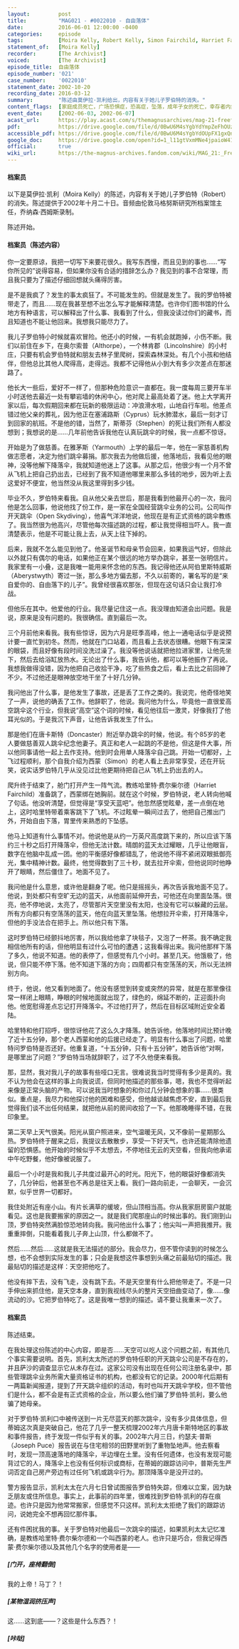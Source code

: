 ```yaml
---
layout:         post
title:          "MAG021 - #0022010 - 自由落体"
date:           2016-06-01 12:00:00 -0400
categories:     episode
tags:           [Moira Kelly, Robert Kelly, Simon Fairchild, Harriet Fairchild, The Archivist, Joseph Puce, Stephen Kelly, Martin Blackwood, Jane Prentiss, Fairchild Family, Open Skydiving, Falling, Flying, Agorophobia, The Vast]
statement_of:   [Moira Kelly]
recorder:       [The Archivist]
voiced:         [The Archivist]
episode_title:  自由落体
episode_number: '021'
case_number:    '0022010'
statement_date: 2002-10-20
recording_date: 2016-03-12
summary:        "陈述由莫伊拉·凯利给出，内容有关于她儿子罗伯特的消失。"
content_flags:  [家庭成员死亡，广场恐惧症，恐高症，坠落，成年子女的死亡，幸存者内疚，突发惊吓（17分55秒）]
event_date:     [2002-06-03, 2002-06-07]
acast_url:      https://play.acast.com/s/themagnusarchives/mag-21-freefall
pdf:            https://drive.google.com/file/d/0BwU6M4sYgbYdYmpZeFhOUzNKRzA/
accessible_pdf: https://drive.google.com/file/d/0BwU6M4sYgbYdOUpFX1gxQnBQVjQ/
google_doc:     https://drive.google.com/open?id=1_l11gtVxmMNe4jpaioW41OptFRlj_WFCCVQnzsx2fJM
official:       true
wiki_url:       https://the-magnus-archives.fandom.com/wiki/MAG_21:_Freefall
---
```


#### 档案员


以下是莫伊拉·凯利（Moira Kelly）的陈述，内容有关于她儿子罗伯特（Robert）的消失。陈述提供于2002年十月二十日。音频由伦敦马格努斯研究所档案馆主任，乔纳森·西姆斯录制。

陈述开始。

#### 档案员（陈述内容）

你一定要原谅，我把一切写下来要花很久。我写东西慢，而且见到的事也……“写你所见的”说得容易，但如果你没有合适的措辞怎么办？我见到的事不合常理，而且我只要为了描述仔细回想就头痛得厉害。

是不是我疯了？发生的事太疯狂了。不可能发生的。但就是发生了。我的罗伯特被带走了，而且……现在我甚至想不出怎么写才能解释清楚。也许你们图书馆的什么地方有种语言，可以解释出了什么事、我看到了什么，但我没读过你们的藏书，而且知道也不能让他回来。我想我只能尽力了。

我儿子罗伯特小时候就喜欢冒险。他还小的时候，一有机会就跑掉，小伤不断。我们以前住在乡下，在奥尔索普（Althorpe），一个林肯郡（Lincolnshire）的小村庄，只要有机会罗伯特就和朋友去林子里爬树，探索森林深处。有几个小孩和他结伴，但他总比其他人爬得高，走得远。我都不记得他从小到大有多少次差点在那迷路了。

他长大一些后，爱好不一样了，但那种危险意识一直都在。我一度每周三要开车半小时送他去最近一处有攀岩墙的休闲中心，他对爬上最高处着了迷。他上大学离开家以后，每次假期回来都在玩新的极限运动：冲浪滑水啦，山地自行车啦。他差点错过他父亲的葬礼，因为他正在塞浦路斯（Cyprus）玩水肺潜水，最后一刻才订到回家的航班。不是他的错，当然了，斯蒂芬（Stephen）的死让我们所有人都没想到；我想说的是……几年前他告诉我他在认真玩跳伞的时候，我一点都不惊讶。

开始是为了做慈善。在雅茅斯（Yarmouth）上学的最后一年，他在一家慈善机构做志愿者，决定为他们跳伞募捐。那次我去为他做后援，他落地后，我看见他的眼神，没等他解下降落伞，我就知道他迷上了这事。从那之后，他很少有一个月不曾从飞机上把自己扔出去，已经到了我不知道他哪里来那么多钱的地步，因为听上去这爱好不便宜，他当然没从我这里得到多少钱。

毕业不久，罗伯特来看我。自从他父亲去世后，那是我看到他最开心的一次，我问他是怎么回事，他说他找了份工作，是一家在全国经营跳伞业务的公司。公司叫作开天跳伞（Open Skydiving），他喜气洋洋地说，他现在是有正式资格的跳伞教练了。我当然很为他高兴，尽管他每次描述跳的过程，都让我觉得相当吓人。我一直清楚表示，他是不可能让我上去，从天上往下掉的。

后来，我就不怎么能见到他了。他圣诞节和母亲节会回来，如果我运气好，但除此以外就只有偶尔的电话，如果他正在某个很远的地方举办跳伞，甚至一张明信片。我家里有一小叠，这是我唯一能用来怀念他的东西。我记得他还从阿伯里斯特威斯（Aberystwyth）寄过一张，那么多地方偏去那，不久以前寄的，署名写的是“来自爱你的、自由落下的儿子”。我曾经很喜欢那张，但现在这句话只会让我打冷战。

但他乐在其中。他爱他的行业。我尽量记住这一点。我没理由知道会出问题。我是说，原来是没有问题的。我很确信。直到最后一次。

三个月前他来看我。我有些惊讶，因为六月是旺季高峰，他上一通电话似乎是说预计要一直忙到初冬。然而，他就在门口站着，而且看上去状态很糟。他眼下有深深的眼袋，而且好像有段时间没洗过澡了。我没等他说话就把他拉进家里，让他先坐下，然后去给浴缸放热水。无论出了什么事，我告诉他，都可以等他振作了再说。我想我做得没错，因为他把自己收拾干净，吃了些热食之后，看上去比之前回神了不少。不过他还是眼神放空地干坐了十好几分钟。

我问他出了什么事，是他发生了事故，还是丢了工作之类的。我说完，他奇怪地笑了一声，说他的确丢了工作。他辞职了，他说。我问他为什么，毕竟他一直很爱高空跳伞这个行业，但我说“高空”这个词的时候，看见他往后一激灵，好像我打了他耳光似的。于是我沉下声音，让他告诉我发生了什么。

那是他们在唐卡斯特（Doncaster）附近举办跳伞的时候，他说。有个85岁的老人要做慈善双人跳伞纪念他妻子。真正和老人一起跳的不是他，但这是件大事，所以他同事请他一起上去作支持。他到时会用单人降落伞自己跳。开始一切都好，上飞过程顺利，那个自我介绍为西蒙（Simon）的老人看上去非常享受，还在开玩笑，说实话罗伯特几乎从没见过比他更期待把自己从飞机上扔出去的人。

爬升终于结束了，舱门打开产生一阵气流。教练哈里特·费尔柴尔德（Harriet Fairchild）准备跳了，西蒙绑在她胸前。就在这个时候，罗伯特说，老人转向他喊了句话。他没听清楚，但觉得是“享受天蓝吧”。他忽然感觉眩晕，差一点倒在地上，这时哈里特带着乘客跳下了飞机。不过眩晕一瞬间过去了，他把自己推出门外，开始自由下落，胃里传来熟悉的下坠感。

他马上知道有什么事情不对。他说他是从约一万英尺高度跳下来的，所以应该下落约三十秒之后打开降落伞，但他无法计数。晴朗的蓝天太过耀眼，几乎让他眼盲，数字在他脑中乱成一团。他的平衡感好像都错乱了，他说他不得不紧闭双眼抵御亮光，集中精神计数。最终，他觉得数到了三十秒，就去拉开伞索，但他说同时他睁开了眼睛，然后僵住了。地面不见了。

我问他是什么意思，或许他是翻身了呢。他只是摇摇头，再次告诉我地面不见了。他说，到处都只有空旷无边的蓝天，从他面前延伸开去，可他还在向里面坠落。很亮，他不停地说，太亮了，尽管那片天空里没有太阳，也没有它可以躲藏的云层。所有方向都只有空荡荡的蓝天，他在向蓝天里坠落。他想拉开伞索，打开降落伞，但他的手没法合在把手上。所以他只有下落。

这时罗伯特已经颤抖地厉害，所以我给他拿了块毯子，又泡了一杯茶。我不确定我相信他所有的话，但他明显有过什么可怕的遭遇；这我看得出来。我问他那样下落了多久，他说不知道。他的表停了，但感觉有几个小时。甚至几天。他饿极了，他说，但只能不停下落。他不知道下落的方向；四周都只有空荡荡的天，所以无法辨别方向。

终于，他说，他又看到地面了。他没有感觉到转变或突然的异常，就是在那里像往常一样闭上眼睛，睁眼的时候地面就出现了，绿色的，绵延不断的，正迎面扑向他。他宽慰得差点忘记打开降落伞。不过他打开了，然后在目标区域附近安全着陆。

哈里特和他打招呼，很惊讶他花了这么久才降落。她告诉他，他落地时间比预计晚了近十五分钟，那个老人西蒙和他的后援已经走了。明显有什么事出了问题，哈里特问罗伯特是否还好。他重复道，“十五分钟，只有十五分钟”，她告诉他“对啊，是哪里出了问题？”罗伯特当场就辞职了，过了不久他便来看我。

那，显然，我对我儿子的故事有些哑口无言。很难说我当时觉得有多少是真的。我不认为他会在这样的事上向我说谎，但同时他描述的那些事，嗯，我也不觉得听起来像是正常头脑的产物。可以说我当时想象的和你过几分钟会想象的事……很类似。重点是，我尽力和他探讨他的困难和感受，但他越谈越焦虑不安，直到最后我觉得我们谈不出任何结果，就把他从前的房间收拾了一下。他那晚睡得不错，在我印象里。

第二天早上天气很美。阳光从窗户照进来，空气温暖无风，又不像前一星期那么热。罗伯特终于醒来之后，我提议去散散步，享受一下好天气，也许还能清除他遗留的恐惧感。他开始的时候似乎不太想去，不停地往无云的天空看，但我向他承诺中午吃野餐，他好像被说服了。

最后一个小时是我和我儿子共度过最开心的时光。阳光下，他的眼袋好像都消失了，几分钟后，他甚至也不再总是往天上看。我们一路向前走，一会聊天，一会沉默，似乎世界一切都好。

我住处附近有座小山。有片长满草的缓坡，但山顶相当高。你从我家厨房窗户就能看见。这也是我要搬家的原因之一。就是我们爬那座山的时候出事的。我们刚到山顶，罗伯特突然满脸惊恐地转向我。我问他出什么事了；他尖叫一声把我推开。我重重摔倒，只能看着我儿子奔上山顶，什么都做不了。

然后……然后……这就是我无法描述的部分。我会尽力，但不管你读到的时候怎么想，也不会想到实际发生的事；只会是我想这件事想到头痛之前最贴切的描述。我最贴切的描述是这样：天空把他吃了。

他没有摔下去，没有飞走，没有跳下去。不是天空里有什么把他带走了。不是一只手伸出来抓住他，是天空本身，直到我视线尽头的整片天空扭曲变动了，像……像流动的沙。它把罗伯特吃了。这是我唯一想到的描述。请不要让我重来一次了。

#### 档案员

陈述结束。

在我处理这份陈述的中心内容，即是否……天空可以吃人这个问题之前，有其他几个事实需要说明。首先，凯利太太所述的罗伯特任职的开天跳伞公司是不存在的，并且萨沙的调查显示它从未存在过。这家公司没有出现在任何公司注册名录中，那些管理跳伞业务所需大量资格证书的机构，也都没有它的记录。2000年代后期有一两篇新闻报道，提到了开天跳伞组织的活动，有时也叫开天跳伞学校，但不管他们是什么，都不会是有正式资格的企业，所以要么他们骗了罗伯特·凯利，要么他骗了她母亲。

对于罗伯特·凯利口中被传送到一片无尽蓝天的那次跳伞，没有多少具体信息，但蒂姆这次真是突破自己，他花了几乎一整天梳理2002年六月唐卡斯特地区的事故和事件报告，终于发现一件似乎有关的事。2002年六月三日，约瑟夫·普斯（Joseph Puce）报告说在与住宅相邻的田野里听到了重物坠地声。他去察看时，发现一顶高速落地的降落伞，半边埋在土里。没有任何遗体，也没有发现可能背过它的人，降落伞上也没有任何标识或商标，在蒂姆的跟踪访问中，普斯先生严词否定自己房产旁边有过任何飞机或跳伞行为。那顶降落伞是没开过的。

警方报告显示，凯利太太在六月七日曾试图报告罗伯特失踪，但难以立案，因为缺乏朋友或住所信息。事实上，此事前的四年里，很难找到罗伯特·凯利的存在痕迹。也许只是因为他常常搬家，但感觉不只这样。凯利太太拒绝了我们的跟踪访问，说她完全不想再回忆那件事。

还有件困扰我的事。关于罗伯特对他最后一次跳伞的描述，如果凯利太太记忆准确，是教练哈里特·费尔柴尔德和一个叫西蒙的老人。也许只是巧合，但我记得西蒙·费尔柴尔德以及其他几个名字的使用者是——

##### [门开，座椅翻倒]

我的上帝！马丁？！

##### [某物湿润挤压声]

这……这到底——？这些是什么东西？！

##### [咔哒]
